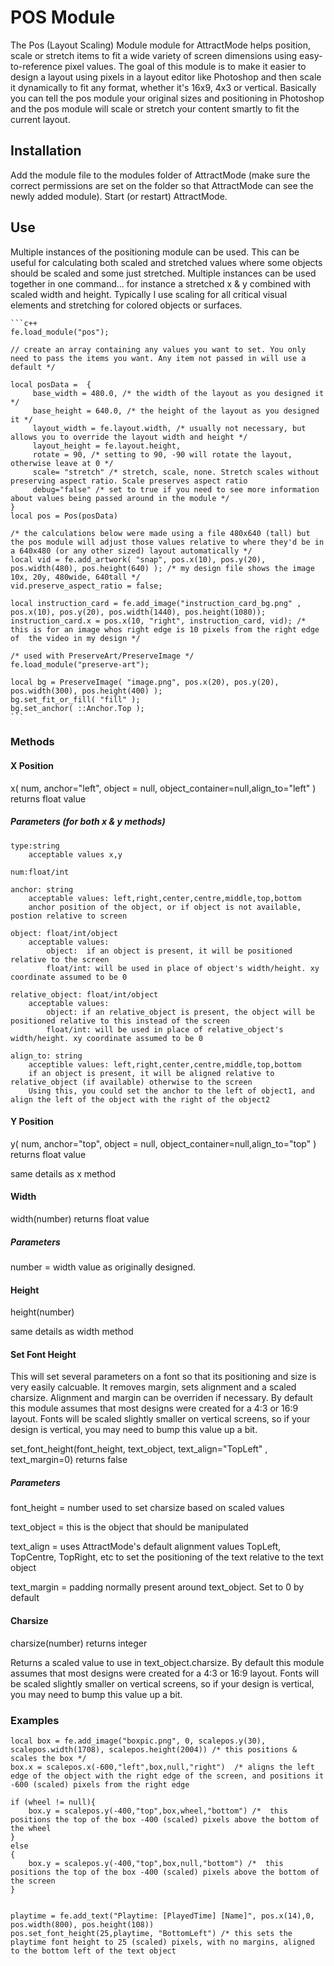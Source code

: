 # POS Module

The Pos (Layout Scaling) Module module for AttractMode helps position, scale or stretch items to fit a wide variety of screen dimensions using easy-to-reference pixel values. The goal of this module is to make it easier to design a layout using pixels in a layout editor like Photoshop and then scale it dynamically to fit any format, whether it's 16x9, 4x3 or vertical. Basically you can tell the pos module your original sizes and positioning in Photoshop and the pos module will scale or stretch your content smartly to fit the current layout. 

## Installation

Add the module file to the modules folder of AttractMode (make sure the correct permissions are set on the folder so that AttractMode can see the newly added module). Start (or restart) AttractMode.

## Use

Multiple instances of the positioning module can be used. This can be useful for calculating both scaled and stretched values where some objects should be scaled and some just stretched. Multiple instances can be used together in one command... for instance a stretched x & y combined with scaled width and height. Typically I use scaling for all critical visual elements and stretching for colored objects or surfaces.

    ```c++
    fe.load_module("pos"); 

    // create an array containing any values you want to set. You only need to pass the items you want. Any item not passed in will use a default */ 

    local posData =  {
         base_width = 480.0, /* the width of the layout as you designed it */ 
         base_height = 640.0, /* the height of the layout as you designed it */ 
         layout_width = fe.layout.width, /* usually not necessary, but allows you to override the layout width and height */ 
         layout_height = fe.layout.height, 
         rotate = 90, /* setting to 90, -90 will rotate the layout, otherwise leave at 0 */  
         scale= "stretch" /* stretch, scale, none. Stretch scales without preserving aspect ratio. Scale preserves aspect ratio 
         debug="false" /* set to true if you need to see more information about values being passed around in the module */ 
    }
    local pos = Pos(posData)

    /* the calculations below were made using a file 480x640 (tall) but the pos module will adjust those values relative to where they'd be in a 640x480 (or any other sized) layout automatically */ 
    local vid = fe.add_artwork( "snap", pos.x(10), pos.y(20), pos.width(480), pos.height(640) ); /* my design file shows the image 10x, 20y, 480wide, 640tall */	
    vid.preserve_aspect_ratio = false;

    local instruction_card = fe.add_image("instruction_card_bg.png" , pos.x(10), pos.y(20), pos.width(1440), pos.height(1080));
    instruction_card.x = pos.x(10, "right", instruction_card, vid); /* this is for an image whos right edge is 10 pixels from the right edge of  the video in my design */ 
  
    /* used with PreserveArt/PreserveImage */ 
    fe.load_module("preserve-art"); 

    local bg = PreserveImage( "image.png", pos.x(20), pos.y(20), pos.width(300), pos.height(400) );
    bg.set_fit_or_fill( "fill" );
    bg.set_anchor( ::Anchor.Top );
    ``` 
    
### Methods

#### X Position
x( num, anchor="left", object = null, object_container=null,align_to="left" )
returns float value 

##### Parameters (for both x & y methods)

    type:string 
        acceptable values x,y
    
    num:float/int
    
    anchor: string  
        acceptable values: left,right,center,centre,middle,top,bottom
        anchor position of the object, or if object is not available, postion relative to screen
    
    object: float/int/object
        acceptable values: 
            object:  if an object is present, it will be positioned relative to the screen
            float/int: will be used in place of object's width/height. xy coordinate assumed to be 0
            
    relative_object: float/int/object
        acceptable values: 
            object: if an relative_object is present, the object will be positioned relative to this instead of the screen
            float/int: will be used in place of relative_object's width/height. xy coordinate assumed to be 0
         
    align_to: string
        acceptible values: left,right,center,centre,middle,top,bottom
        if an object is present, it will be aligned relative to relative_object (if available) otherwise to the screen
        Using this, you could set the anchor to the left of object1, and align the left of the object with the right of the object2
 

#### Y Position 
y( num, anchor="top", object = null, object_container=null,align_to="top" )
returns float value

same details as x method

#### Width
width(number)
returns float value 

##### Parameters
number = width value as originally designed. 

#### Height
height(number)

same details as width method

#### Set Font Height
This will set several parameters on a font so that its positioning and size is very easily calcuable. 
It removes margin, sets alignment and a scaled charsize. Alignment and margin can be overriden if necessary. By default this module assumes that most designs were created for a 4:3 or 16:9 layout. Fonts will be scaled slightly smaller on vertical screens, so if your design is vertical, you may need to bump this value up a bit. 

set_font_height(font_height, text_object, text_align="TopLeft" , text_margin=0)
returns false

##### Parameters
font_height = number used to set charsize based on scaled values

text_object = this is the object that should be manipulated

text_align = uses AttractMode's default alignment values TopLeft, TopCentre, TopRight, etc to set the positioning of the text relative to the text object

text_margin = padding normally present around text_object. Set to 0 by default

#### Charsize
charsize(number)
returns integer

Returns a scaled value to use in text_object.charsize. By default this module assumes that most designs were created for a 4:3 or 16:9 layout. Fonts will be scaled slightly smaller on vertical screens, so if your design is vertical, you may need to bump this value up a bit. 

### Examples

    local box = fe.add_image("boxpic.png", 0, scalepos.y(30), scalepos.width(1708), scalepos.height(2004)) /* this positions & scales the box */ 
    box.x = scalepos.x(-600,"left",box,null,"right")  /* aligns the left edge of the object with the right edge of the screen, and positions it -600 (scaled) pixels from the right edge

    if (wheel != null){
        box.y = scalepos.y(-400,"top",box,wheel,"bottom") /*  this positions the top of the box -400 (scaled) pixels above the bottom of the wheel
    }
    else
    {
        box.y = scalepos.y(-400,"top",box,null,"bottom") /*  this positions the top of the box -400 (scaled) pixels above the bottom of the screen
    }
    
    
    playtime = fe.add_text("Playtime: [PlayedTime] [Name]", pos.x(14),0, pos.width(800), pos.height(108))
    pos.set_font_height(25,playtime, "BottomLeft") /* this sets the playtime font height to 25 (scaled) pixels, with no margins, aligned to the bottom left of the text object